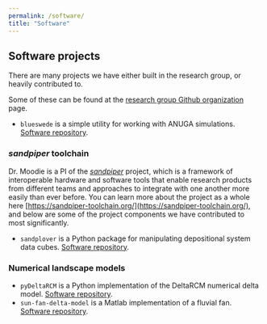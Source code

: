```yaml
---
permalink: /software/
title: "Software"
---
```



## Software projects

There are many projects we have either built in the research group, or heavily contributed to.

Some of these can be found at the [research group Github organization](https://github.com/tamu-surface-processes) page.

* `blueswede` is  a simple utility for working with ANUGA simulations. [Software repository](https://github.com/tamu-surface-processes/blueswede).


### *sandpiper* toolchain

Dr. Moodie is a PI of the [*sandpiper*](https://sandpiper-toolchain.org/) project, which is a framework of interoperable hardware and software tools that enable research products from different teams and approaches to integrate with one another more easily than ever before. 
You can learn more about the project as a whole here [https://sandpiper-toolchain.org/](https://sandpiper-toolchain.org/), and below are some of the project components we have contributed to most significantly.

* `sandplover` is a Python package for manipulating depositional system data cubes. [Software repository](https://github.com/sandpiper-toolchain/sandplover).


### Numerical landscape models

* `pyDeltaRCM` is a Python implementation of the DeltaRCM numerical delta model. [Software repository](https://github.com/DeltaRCM/pyDeltaRCM).
* `sun-fan-delta-model` is a Matlab implementation of a fluvial fan. [Software repository](https://github.com/alimaye/sun-fan-delta-model).
